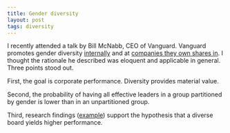 ```yaml
---
title: Gender diversity
layout: post
tags: diversity
---
```



I recently attended a talk by Bill McNabb, CEO of Vanguard. Vanguard promotes gender diversity [internally](http://www.vanguard.com/pdf/hrdiv.pdf) and at [companies they own shares in](https://www.ft.com/content/2b915d48-1f81-11e7-a454-ab04428977f9). I thought the rationale he described was eloquent and applicable in general. Three points stood out.

First, the goal is corporate performance. Diversity provides material value.

Second, the probability of having all effective leaders in a group partitioned by gender is lower than in an unpartitioned group.

Third, research findings ([example](http://www.mckinsey.com/business-functions/organization/our-insights/gender-diversity-a-corporate-performance-driver)) support the hypothesis that a diverse board yields higher performance.

